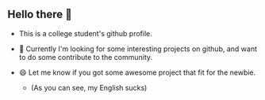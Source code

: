 ## Hello there 👋

- This is a college student's github profile.
- 🔭 Currently I'm looking for some interesting projects on github, and want to do some contribute to the community.
- 😄 Let me know if you got some awesome project that fit for the newbie.

  - (As you can see, my English sucks)

<!--
**Try2079/Try2079** is a ✨ _special_ ✨ repository because its `README.md` (this file) appears on your GitHub profile.

Here are some ideas to get you started:

- 🔭 I’m currently working on ...
- 🌱 I’m currently learning ...
- 👯 I’m looking to collaborate on ...
- 🤔 I’m looking for help with ...
- 💬 Ask me about ...
- 📫 How to reach me: ...
- 😄 Pronouns: ...
- ⚡ Fun fact: ...
-->
